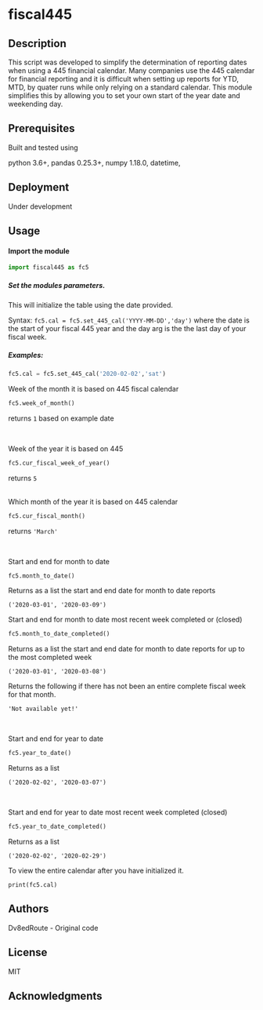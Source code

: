 
# fiscal445

## Description

This script was developed to simplify the determination of reporting dates when using a 445 financial calendar. Many companies use the 445 calendar for financial reporting and it is difficult when setting up reports for YTD, MTD, by quater runs while only relying on a standard calendar. This module simplifies this by allowing you to set your own  start of the year date and weekending day.

## Prerequisites
Built and tested using

python 3.6+, 
pandas 0.25.3+, 
numpy 1.18.0, 
datetime, 

## Deployment
Under development



## Usage

#### Import the module

```python
import fiscal445 as fc5
```

##### Set the modules parameters.

This will initialize the table using the date provided.

Syntax: `fc5.cal = fc5.set_445_cal('YYYY-MM-DD','day')` where the date is the start of your fiscal 445 year and the day arg is the the last day of your fiscal week.

##### Examples:

```python
fc5.cal = fc5.set_445_cal('2020-02-02','sat')
```


Week of the month it is based on 445 fiscal calendar

```python
fc5.week_of_month()
```
returns `1` based on example date

<br>

Week of the year it is based on 445

```python
fc5.cur_fiscal_week_of_year()
```
returns `5` 

<br>
Which month of the year it is based on 445 calendar


```python
fc5.cur_fiscal_month()
```
returns `'March'`

<br>

Start and end for month to date


```python
fc5.month_to_date()
```
Returns as a list the start and end date for month to date reports

`('2020-03-01', '2020-03-09')`
<br>


Start and end for month to date most recent week completed or (closed)


```python
fc5.month_to_date_completed()
```

Returns as a list the start and end date for month to date reports for up to the most completed week

`('2020-03-01', '2020-03-08')`

Returns the following if there has not been an entire complete fiscal week for that month. 

`'Not available yet!'`

<br>

Start and end for year to date


```python
fc5.year_to_date()
```

Returns as a list 

`('2020-02-02', '2020-03-07')`

<br>

Start and end for year to date most recent week completed (closed)


```python
fc5.year_to_date_completed()
```

Returns as a list 

`('2020-02-02', '2020-02-29')`


To view the entire calendar after you have initialized it.

`print(fc5.cal)`


## Authors
Dv8edRoute - Original code

## License
MIT

## Acknowledgments


